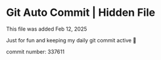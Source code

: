 # Git Auto Commit | Hidden File

This file was added Feb 12, 2025

Just for fun and keeping my daily git commit active 🤪

commit number: 337611
